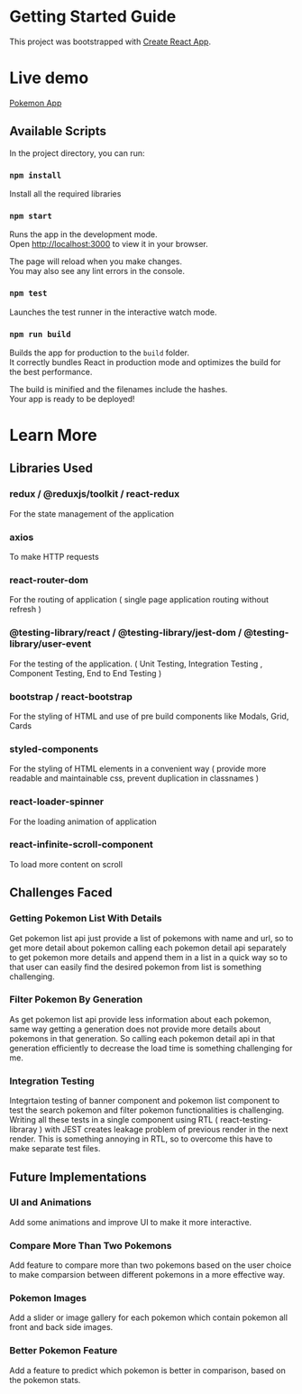 # Getting Started Guide

This project was bootstrapped with [Create React App](https://github.com/facebook/create-react-app).

# Live demo
[Pokemon App](https://eager-poitras-47b00c.netlify.app/)

## Available Scripts

In the project directory, you can run:

### `npm install`

Install all the required libraries

### `npm start`

Runs the app in the development mode.\
Open [http://localhost:3000](http://localhost:3000) to view it in your browser.

The page will reload when you make changes.\
You may also see any lint errors in the console.

### `npm test`

Launches the test runner in the interactive watch mode.


### `npm run build`

Builds the app for production to the `build` folder.\
It correctly bundles React in production mode and optimizes the build for the best performance.

The build is minified and the filenames include the hashes.\
Your app is ready to be deployed!


# Learn More

## Libraries Used

### redux / @reduxjs/toolkit / react-redux

For the state management of the application

### axios

To make HTTP requests

### react-router-dom

For the routing of application ( single page application routing without refresh )

### @testing-library/react / @testing-library/jest-dom / @testing-library/user-event

For the testing of the application. ( Unit Testing, Integration Testing , Component Testing, End to End Testing )

### bootstrap / react-bootstrap

For the styling of HTML and use of pre build components like Modals, Grid, Cards

### styled-components
For the styling of HTML elements in a convenient way ( provide more readable and maintainable css, prevent duplication in classnames )

### react-loader-spinner
For the loading animation of application

### react-infinite-scroll-component
To load more content on scroll 


## Challenges Faced

### Getting Pokemon List With Details
Get pokemon list api just provide a list of pokemons with name and url, so to get more detail about pokemon calling each pokemon detail api separately to get pokemon more details and append them in a list in a quick way so to that user can easily find the desired pokemon from list is something challenging.

### Filter Pokemon By Generation
As get pokemon list api provide less information about each pokemon, same way getting a generation does not provide more details about pokemons in that generation. So calling each pokemon detail api in that generation efficiently to decrease the load time is something challenging for me.

### Integration Testing
Integrtaion testing of banner component and pokemon list component to test the search pokemon and filter pokemon functionalities is challenging. Writing all these tests in a single component using RTL ( react-testing-libraray ) with JEST creates leakage problem of previous render in the next render. This is something annoying in RTL, so to overcome this have to make separate test files.


## Future Implementations

### UI and Animations
Add some animations and improve UI to make it more interactive.

### Compare More Than Two Pokemons
Add feature to compare more than two pokemons based on the user choice to make comparsion between different pokemons in a more effective way.

### Pokemon Images
Add a slider or image gallery for each pokemon which contain pokemon all front and back side images.

### Better Pokemon Feature
Add a feature to predict which pokemon is better in comparison, based on the pokemon stats.